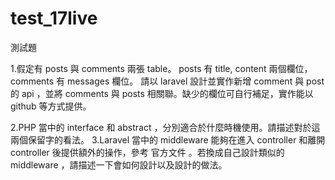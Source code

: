 # test_17live
測試題

1.假定有 posts 與 comments 兩張 table。
posts 有 title, content 兩個欄位，comments 有 messages 欄位。
請以 laravel 設計並實作新增 comment 與 post 的 api ，並將 comments 與 posts 相關聯。缺少的欄位可自行補足，實作能以 github 等方式提供。

2.PHP 當中的 interface 和 abstract ，分別適合於什麼時機使用。請描述對於這兩個保留字的看法。
3.Laravel 當中的 middleware 能夠在進入 controller 和離開 controller 後提供額外的操作，參考 官方文件 。若換成自己設計類似的 middleware ，請描述一下會如何設計以及設計的做法。
